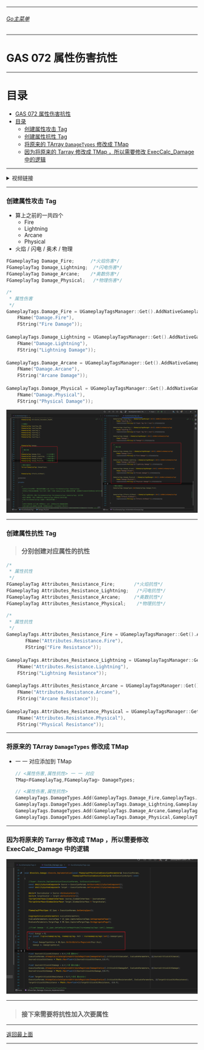 ___________________________________________________________________________________________
###### [Go主菜单](../MainMenu.md)
___________________________________________________________________________________________

# GAS 072 属性伤害抗性

___________________________________________________________________________________________

# 目录


- [GAS 072 属性伤害抗性](#gas-072-属性伤害抗性)
- [目录](#目录)
    - [创建属性攻击 Tag](#创建属性攻击-tag)
    - [创建属性抗性 Tag](#创建属性抗性-tag)
    - [将原来的 TArray `DamageTypes` 修改成 TMap](#将原来的-tarray-damagetypes-修改成-tmap)
    - [因为将原来的 Tarray 修改成 TMap ，所以需要修改 ExecCalc\_Damage 中的逻辑](#因为将原来的-tarray-修改成-tmap-所以需要修改-execcalc_damage-中的逻辑)



___________________________________________________________________________________________

<details>
<summary>视频链接</summary>

[11. Mapping Damage Types to Resistances_哔哩哔哩_bilibili](https://www.bilibili.com/video/BV1JD421E7yC?p=157&vd_source=9e1e64122d802b4f7ab37bd325a89e6c)

------

</details>

___________________________________________________________________________________________

### 创建属性攻击 Tag

- 算上之前的一共四个
  - Fire
  - Lightning
  - Arcane
  - Physical
- 火焰 / 闪电 / 奥术 / 物理

```cpp
FGameplayTag Damage_Fire;      /*火焰伤害*/
FGameplayTag Damage_Lightning;  /*闪电伤害*/
FGameplayTag Damage_Arcane;    /*奥数伤害*/
FGameplayTag Damage_Physical;   /*物理伤害*/
```

```CPP
/*
 * 属性伤害
 */
GameplayTags.Damage_Fire = UGameplayTagsManager::Get().AddNativeGameplayTag(
    FName("Damage.Fire"),
    FString("Fire Damage"));

GameplayTags.Damage_Lightning = UGameplayTagsManager::Get().AddNativeGameplayTag(
    FName("Damage.Lightning"),
    FString("Lightning Damage"));

GameplayTags.Damage_Arcane = UGameplayTagsManager::Get().AddNativeGameplayTag(
    FName("Damage.Arcane"),
    FString("Arcane Damage"));

GameplayTags.Damage_Physical = UGameplayTagsManager::Get().AddNativeGameplayTag(
    FName("Damage.Physical"),
    FString("Physical Damage"));
```

![](https://github.com/liyunlong618/LiYunLongKnowledgeLibrary/blob/main/UECPP/Models/GAS/GAS_2_Aura/DetailContent/Image/GAS_072/1.png?raw=true)

------

### 创建属性抗性 Tag

> ### 分别创建对应属性的抗性

```cpp
/*
 * 属性抗性
 */
FGameplayTag Attributes_Resistance_Fire;       /*火焰抗性*/
FGameplayTag Attributes_Resistance_Lightning;   /*闪电抗性*/
FGameplayTag Attributes_Resistance_Arcane;     /*奥数抗性*/
FGameplayTag Attributes_Resistance_Physical;    /*物理抗性*/
```

```cpp
/*
 * 属性抗性
 */
GameplayTags.Attributes_Resistance_Fire = UGameplayTagsManager::Get().AddNativeGameplayTag(
       FName("Attributes.Resistance.Fire"),
       FString("Fire Resistance"));

GameplayTags.Attributes_Resistance_Lightning = UGameplayTagsManager::Get().AddNativeGameplayTag(
    FName("Attributes.Resistance.Lightning"),
    FString("Lightning Resistance"));

GameplayTags.Attributes_Resistance_Arcane = UGameplayTagsManager::Get().AddNativeGameplayTag(
    FName("Attributes.Resistance.Arcane"),
    FString("Arcane Resistance"));

GameplayTags.Attributes_Resistance_Physical = UGameplayTagsManager::Get().AddNativeGameplayTag(
    FName("Attributes.Resistance.Physical"),
    FString("Physical Resistance"));
```

------

### 将原来的 TArray `DamageTypes` 修改成 TMap

- 一 一 对应添加到 TMap

  ```CPP
  // <属性伤害,属性抗性> 一 一 对应
  TMap<FGameplayTag,FGameplayTag> DamageTypes;
  ```

  ```CPP
  // <属性伤害,属性抗性>
  GameplayTags.DamageTypes.Add(GameplayTags.Damage_Fire,GameplayTags.Attributes_Resistance_Fire);
  GameplayTags.DamageTypes.Add(GameplayTags.Damage_Lightning,GameplayTags.Attributes_Resistance_Lightning);
  GameplayTags.DamageTypes.Add(GameplayTags.Damage_Arcane,GameplayTags.Attributes_Resistance_Arcane);
  GameplayTags.DamageTypes.Add(GameplayTags.Damage_Physical,GameplayTags.Attributes_Resistance_Physical);
  ```

------

### 因为将原来的 Tarray 修改成 TMap ，所以需要修改 ExecCalc_Damage 中的逻辑

![](https://github.com/liyunlong618/LiYunLongKnowledgeLibrary/blob/main/UECPP/Models/GAS/GAS_2_Aura/DetailContent/Image/GAS_072/2.png?raw=true)

------

>### 接下来需要将抗性加入次要属性


___________________________________________________________________________________________

[返回最上面](#Go主菜单)

___________________________________________________________________________________________